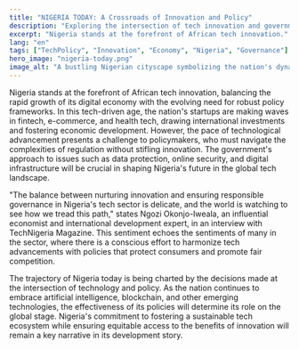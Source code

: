 ```yaml
---
title: "NIGERIA TODAY: A Crossroads of Innovation and Policy"
description: "Exploring the intersection of tech innovation and government policy in Nigeria's evolving landscape."
excerpt: "Nigeria stands at the forefront of African tech innovation."
lang: "en"
tags: ["TechPolicy", "Innovation", "Economy", "Nigeria", "Governance"]
hero_image: "nigeria-today.png"
image_alt: "A bustling Nigerian cityscape symbolizing the nation's dynamic tech and policy environment."
---
```


Nigeria stands at the forefront of African tech innovation, balancing the rapid growth of its digital economy with the evolving need for robust policy frameworks. In this tech-driven age, the nation's startups are making waves in fintech, e-commerce, and health tech, drawing international investments and fostering economic development. However, the pace of technological advancement presents a challenge to policymakers, who must navigate the complexities of regulation without stifling innovation. The government's approach to issues such as data protection, online security, and digital infrastructure will be crucial in shaping Nigeria's future in the global tech landscape.

"The balance between nurturing innovation and ensuring responsible governance in Nigeria's tech sector is delicate, and the world is watching to see how we tread this path," states Ngozi Okonjo-Iweala, an influential economist and international development expert, in an interview with TechNigeria Magazine. This sentiment echoes the sentiments of many in the sector, where there is a conscious effort to harmonize tech advancements with policies that protect consumers and promote fair competition.

The trajectory of Nigeria today is being charted by the decisions made at the intersection of technology and policy. As the nation continues to embrace artificial intelligence, blockchain, and other emerging technologies, the effectiveness of its policies will determine its role on the global stage. Nigeria's commitment to fostering a sustainable tech ecosystem while ensuring equitable access to the benefits of innovation will remain a key narrative in its development story.